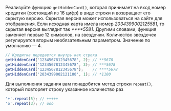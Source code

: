 
Реализуйте функцию `getHiddenCard()`, которая принимает на вход номер кредитки (состоящий из 16 цифр) в виде строки и возвращает его скрытую версию. Скрытая версия может использоваться на сайте для отображения. Если исходная карта имела номер *2034399002125581*, то скрытая версия выглядит так *\*\*\*\*5581*. Другими словами, функция заменяет первые 12 символов, на звездочки. Количество звездочек регулируется вторым необязательным параметром. Значение по умолчанию — 4.

```javascript
// Кредитка передается внутрь как строка
getHiddenCard('1234567812345678', 2); // **5678
getHiddenCard('1234567812345678', 3); // ***5678
getHiddenCard('1234567812345678');    // ****5678
getHiddenCard('2034399002121100', 1); // *1100
```

Для выполнения задания вам понадобится метод строки `repeat()`, который повторяет строку указанное количество раз

```javascript
'+'.repeat(5); // +++++
'o'.repeat(3); // ooo
```
